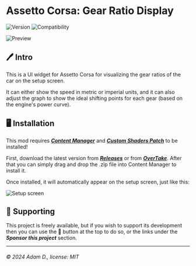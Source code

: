 # Assetto Corsa: Gear Ratio Display

![Version](https://img.shields.io/badge/Version-1.0.3-blue.svg) ![Compatibility](https://img.shields.io/badge/CSP-0.2.0+-green.svg)

![Preview](https://i.imgur.com/WgYrcdV.png)

## 🖊️ Intro

This is a UI widget for Assetto Corsa for visualizing the gear ratios of the car on the setup screen.

It can either show the speed in metric or imperial units, and it can also adjust the graph to show the ideal shifting points for each gear (based on the engine's power curve).

## 🖥️ Installation

This mod requires [***Content Manager***](https://assettocorsa.club/content-manager.html) and [***Custom Shaders Patch***](https://acstuff.ru/patch/) to be installed!

First, download the latest version from [***Releases***](https://github.com/adam10603/AC-Gear-Ratio-Display/releases) or from [***OverTake***](https://www.overtake.gg/downloads/gear-ratio-display.67477/). After that you can simply drag and drop the .zip file into Content Manager to install it.

Once installed, it will automatically appear on the setup screen, just like this:

![Setup screen](https://i.imgur.com/rsotG2r.png)

## 💖 Supporting

This project is freely available, but if you wish to support its development then you can use the 💟 button at the top to do so, or the links under the ***Sponsor this project*** section.

___

###### © 2024 Adam D., license: MIT